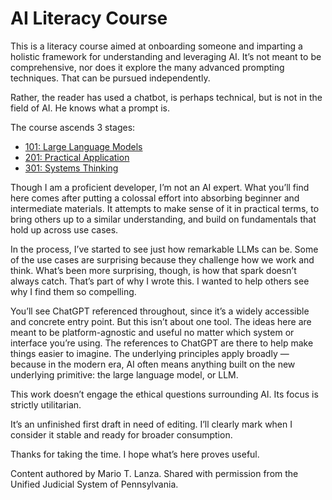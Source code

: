 # AI Literacy Course

This is a literacy course aimed at onboarding someone and imparting a holistic framework for understanding and leveraging AI. It’s not meant to be comprehensive, nor does it explore the many advanced prompting techniques. That can be pursued independently.

Rather, the reader has used a chatbot, is perhaps technical, but is not in the field of AI. He knows what a prompt is.

The course ascends 3 stages:

* [101: Large Language Models](./101/)
* [201: Practical Application](./201/)
* [301: Systems Thinking](./301/)

Though I am a proficient developer, I’m not an AI expert. What you’ll find here comes after putting a colossal effort into absorbing beginner and intermediate materials.  It attempts to make sense of it in practical terms, to bring others up to a similar understanding, and build on fundamentals that hold up across use cases.

In the process, I’ve started to see just how remarkable LLMs can be. Some of the use cases are surprising because they challenge how we work and think. What’s been more surprising, though, is how that spark doesn’t always catch. That’s part of why I wrote this. I wanted to help others see why I find them so compelling.

You’ll see ChatGPT referenced throughout, since it’s a widely accessible and concrete entry point. But this isn’t about one tool. The ideas here are meant to be platform-agnostic and useful no matter which system or interface you’re using. The references to ChatGPT are there to help make things easier to imagine. The underlying principles apply broadly — because in the modern era, AI often means anything built on the new underlying primitive: the large language model, or LLM.

This work doesn’t engage the ethical questions surrounding AI. Its focus is strictly utilitarian.

It’s an unfinished first draft in need of editing. I’ll clearly mark when I consider it stable and ready for broader consumption.

Thanks for taking the time. I hope what’s here proves useful.

Content authored by Mario T. Lanza. Shared with permission from the Unified Judicial System of Pennsylvania.

